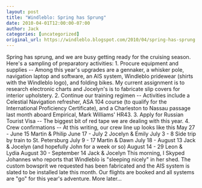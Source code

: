 ```yaml
---
layout: post
title: "Windleblo: Spring has Sprung"
date: 2010-04-01T12:00:00-07:00
author: Jack
categories: [uncategorized]
original_url: https://windleblo.blogspot.com/2010/04/spring-has-sprung.html
---
```


Spring has sprung, and we are busy getting ready for the cruising season. Here's a sampling of preparatory activities: 1\. Procure equipment and supplies -- Among this year's upgrades are a gennaker, a whisker pole, navigation laptop and software, an AIS system, Windleblo pridewear (shirts with the Windleblo logo), and folding bikes. My current assignment is to research electronic charts and Jocelyn's is to fabricate slip covers for interior upholstery. 2\. Continue our training regimen -- Activities include a Celestial Navigation refresher, ASA 104 course (to qualify for the International Proficiency Certificate), and a Charleston to Nassau passage last month aboard Empirical, Mark Williams' HR43. 3\. Apply for Russian Tourist Visa -- The biggest bit of red tape we are dealing with this year. 4\. Crew confirmations -- At this writing, our crew line up looks like this May 27 - June 15 Martin & Philip June 17 - July 2 Jocelyn & Emily July 3 - 8 Side trip by train to St. Petersburg July 9 - 17 Martin & Dawn July 18 - August 13 Jack & Jocelyn (and hopefully John for a week or so) August 14 - 29 Leon & Lydia August 30 - September 14 Jack & Jocelyn This morning, I Skyped Johannes who reports that Windleblo is "sleeping nicely" in her shed. The custom bowsprit we requested has been fabricated and the AIS system is slated to be installed late this month. Our flights are booked and all systems are "go" for this year's adventure. More later...